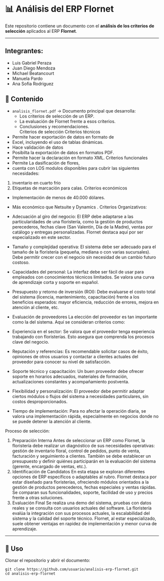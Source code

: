 # 📊 Análisis del ERP Flornet

Este repositorio contiene un documento con el **análisis de los criterios de selección** aplicados al ERP **Flornet**.  

---


## Integrantes: 
- Luis Gabriel Peraza
- Juan Diego Mendoza
- Michael Beatancourt
- Manuela Pardo
- Ana Sofia Rodriguez

## 📌 Contenido
- `analisis_flornet.pdf` → Documento principal que desarrolla:
  - Los criterios de selección de un ERP.  
  - La evaluación de Flornet frente a esos criterios.  
  - Conclusiones y recomendaciones.  
Criterios de selección
Criterios técnicos
- Permite hacer exportación de datos en formato de
- Excel, incluyendo el uso de tablas dinámicas.
- Hace validación de datos
- Posibilta la exportación de datos en formatos PDF.
- Permite hacer la declaración en formato XML.
Criterios funcionales
- Permite La dasificación de flores,
- cuenta con LOS modulos disponibles para cubrir las siguientes necesidades:
1. inventario en cuarto frio
2. Etiquetas de marcación para calas.
Criterios económicos
- Implementación de menos de 40.000 dólares.
- Más económico que Netsuite y Dynamics .
Criterios Organizativos:
- Adecuación al giro del negocio:
El ERP debe adaptarse a las particularidades de una floristería, como la gestión de productos perecederos, fechas clave (San Valentín, Día de la Madre), ventas por catálogo y entregas personalizadas. Flornet destaca aquí por ser especializado en este sector.

- Tamaño y complejidad operativa:
El sistema debe ser adecuado para el tamaño de la floristería (pequeña, mediana o con varias sucursales). Debe permitir crecer con el negocio sin necesidad de un cambio futuro costoso.

- Capacidades del personal:
La interfaz debe ser fácil de usar para empleados con conocimientos técnicos limitados. Se valora una curva de aprendizaje corta y soporte en español.

- Presupuesto y retorno de inversión (ROI):
Debe evaluarse el costo total del sistema (licencia, mantenimiento, capacitación) frente a los beneficios esperados: mayor eficiencia, reducción de errores, mejora en atención al cliente, etc.

- Evaluación de proveedores
La elección del proveedor es tan importante como la del sistema. Aquí se consideran criterios como:

- Experiencia en el sector:
Se valora que el proveedor tenga experiencia trabajando con floristerías. Esto asegura que comprenda los procesos clave del negocio.

- Reputación y referencias:
Es recomendable solicitar casos de éxito, opiniones de otros usuarios y contactar a clientes actuales del proveedor para conocer su nivel de satisfacción.

- Soporte técnico y capacitación:
Un buen proveedor debe ofrecer soporte en horarios adecuados, materiales de formación, actualizaciones constantes y acompañamiento postventa.

- Flexibilidad y personalización:
El proveedor debe permitir adaptar ciertos módulos o flujos del sistema a necesidades particulares, sin costos desproporcionados.

- Tiempo de implementación:
Para no afectar la operación diaria, se valora una implementación rápida, especialmente en negocios donde no se puede detener la atención al cliente.


Proceso de selección:
1. Preparación Interna
 Antes de seleccionar un ERP como Flornet, la floristería debe realizar un diagnóstico de sus necesidades operativas: gestión de inventario floral, control de pedidos, punto de venta, facturación y seguimiento a clientes. También se debe establecer un presupuesto y definir quiénes participarán en la evaluación del sistema (gerente, encargado de ventas, etc.).
2. Identificación de Candidatos
 En esta etapa se exploran diferentes opciones de ERP específicos o adaptables al rubro. Flornet destaca por estar diseñado para floristerías, ofreciendo módulos orientados a la gestión de productos perecederos, fechas especiales y ventas rápidas. Se comparan sus funcionalidades, soporte, facilidad de uso y precios frente a otras soluciones.
3. Evaluación Final
 Se realiza una demo del sistema, pruebas con datos reales y se consulta con usuarios actuales del software. La floristería evalúa la integración con sus procesos actuales, la escalabilidad del sistema y la calidad del soporte técnico. Flornet, al estar especializado, suele obtener ventajas en rapidez de implementación y menor curva de aprendizaje.

---

## 🚀 Uso
Clonar el repositorio y abrir el documento:

```bash...
git clone https://github.com/usuario/analisis-erp-flornet.git
cd analisis-erp-flornet
